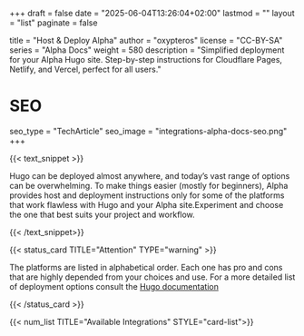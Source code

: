 +++
draft = false
date = "2025-06-04T13:26:04+02:00"
lastmod = ""
layout = "list"
paginate = false

title = "Host & Deploy Alpha"
author = "oxypteros"
license = "CC-BY-SA"
series = "Alpha Docs"
  weight = 580
description = "Simplified deployment for your Alpha Hugo site. Step-by-step instructions for Cloudflare Pages, Netlify, and Vercel, perfect for all users."
# SEO
seo_type = "TechArticle"
seo_image = "integrations-alpha-docs-seo.png"
+++

{{< text_snippet >}}

Hugo can be deployed almost anywhere, and today’s vast range of options can be overwhelming. To make things easier (mostly for beginners), Alpha provides host and deployment instructions only for some of the platforms that work flawless with Hugo and your Alpha site.Experiment and choose the one that best suits your project and workflow.

{{< /text_snippet>}}

{{< status_card TITLE="Attention" TYPE="warning" >}}

The platforms are listed in alphabetical order. Each one has pro and cons that are highly depended from your choices and use. For a more detailed list of deployment options consult the [Hugo documentation](https://gohugo.io/host-and-deploy/)

{{< /status_card >}}

{{< num_list TITLE="Available Integrations" STYLE="card-list">}}

